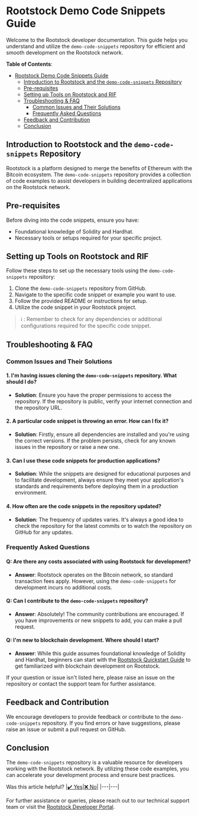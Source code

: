 # Rootstock Demo Code Snippets Guide

Welcome to the Rootstock developer documentation. This guide helps you understand and utilize the `demo-code-snippets` repository for efficient and smooth development on the Rootstock network.

**Table of Contents**:
- [Rootstock Demo Code Snippets Guide](#rootstock-demo-code-snippets-guide)
  - [Introduction to Rootstock and the `demo-code-snippets` Repository](#introduction-to-rootstock-and-the-demo-code-snippets-repository)
  - [Pre-requisites](#pre-requisites)
  - [Setting up Tools on Rootstock and RIF](#setting-up-tools-on-rootstock-and-rif)
  - [Troubleshooting & FAQ](#troubleshooting--faq)
    - [Common Issues and Their Solutions](#common-issues-and-their-solutions)
    - [Frequently Asked Questions](#frequently-asked-questions)
  - [Feedback and Contribution](#feedback-and-contribution)
  - [Conclusion](#conclusion)

## Introduction to Rootstock and the `demo-code-snippets` Repository

Rootstock is a platform designed to merge the benefits of Ethereum with the Bitcoin ecosystem. The `demo-code-snippets` repository provides a collection of code examples to assist developers in building decentralized applications on the Rootstock network.

## Pre-requisites

Before diving into the code snippets, ensure you have:
- Foundational knowledge of Solidity and Hardhat.
- Necessary tools or setups required for your specific project.

## Setting up Tools on Rootstock and RIF

Follow these steps to set up the necessary tools using the `demo-code-snippets` repository:

1. Clone the `demo-code-snippets` repository from GitHub.
2. Navigate to the specific code snippet or example you want to use.
3. Follow the provided README or instructions for setup.
4. Utilize the code snippet in your Rootstock project.

> :information_source: 
> : Remember to check for any dependencies or additional configurations required for the specific code snippet.

## Troubleshooting & FAQ

### Common Issues and Their Solutions

#### 1. I'm having issues cloning the `demo-code-snippets` repository. What should I do?

- **Solution**: Ensure you have the proper permissions to access the repository. If the repository is public, verify your internet connection and the repository URL.

#### 2. A particular code snippet is throwing an error. How can I fix it?

- **Solution**: Firstly, ensure all dependencies are installed and you're using the correct versions. If the problem persists, check for any known issues in the repository or raise a new one.

#### 3. Can I use these code snippets for production applications?

- **Solution**: While the snippets are designed for educational purposes and to facilitate development, always ensure they meet your application's standards and requirements before deploying them in a production environment.

#### 4. How often are the code snippets in the repository updated?

- **Solution**: The frequency of updates varies. It's always a good idea to check the repository for the latest commits or to watch the repository on GitHub for any updates.

### Frequently Asked Questions

#### Q: Are there any costs associated with using Rootstock for development?

- **Answer**: Rootstock operates on the Bitcoin network, so standard transaction fees apply. However, using the `demo-code-snippets` for development incurs no additional costs.

#### Q: Can I contribute to the `demo-code-snippets` repository?

- **Answer**: Absolutely! The community contributions are encouraged. If you have improvements or new snippets to add, you can make a pull request.

#### Q: I'm new to blockchain development. Where should I start?

- **Answer**: While this guide assumes foundational knowledge of Solidity and Hardhat, beginners can start with the [Rootstock Quickstart Guide](https://dev.rootstock.io/guides/quickstart/) to get familiarized with blockchain development on Rootstock.

If your question or issue isn't listed here, please raise an issue on the repository or contact the support team for further assistance.

## Feedback and Contribution

We encourage developers to provide feedback or contribute to the `demo-code-snippets` repository. If you find errors or have suggestions, please raise an issue or submit a pull request on GitHub.

## Conclusion

The `demo-code-snippets` repository is a valuable resource for developers working with the Rootstock network. By utilizing these code examples, you can accelerate your development process and ensure best practices.

Was this article helpful?
|[:heavy_check_mark: Yes](#)|[:x: No](#)|
|---|---|

For further assistance or queries, please reach out to our technical support team or visit the [Rootstock Developer Portal](https://dev.rootstock.io/).
